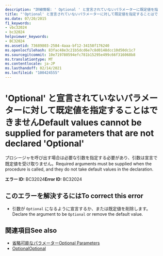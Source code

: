 ```yaml
---
description: "詳細情報: ' Optional ' と宣言されていないパラメーターに既定値を指定することはできません"
title: "'Optional' と宣言されていないパラメーターに対して既定値を指定することはできません"
ms.date: 07/20/2015
f1_keywords:
- vbc32024
- bc32024
helpviewer_keywords:
- BC32024
ms.assetid: 73689803-2584-4aaa-bf12-34158f176240
ms.openlocfilehash: 83fac48e3c21b5dcd6e7c8d0148dcc10d50dc1c7
ms.sourcegitcommit: 10e719780594efc781b15295e499c66f316068b8
ms.translationtype: MT
ms.contentlocale: ja-JP
ms.lasthandoff: 02/14/2021
ms.locfileid: "100424555"
---
```

# <a name="default-values-cannot-be-supplied-for-parameters-that-are-not-declared-optional"></a><span data-ttu-id="71a9f-103">'Optional' と宣言されていないパラメーターに対して既定値を指定することはできません</span><span class="sxs-lookup"><span data-stu-id="71a9f-103">Default values cannot be supplied for parameters that are not declared 'Optional'</span></span>

<span data-ttu-id="71a9f-104">プロシージャを呼び出す場合は必要な引数を指定する必要があり、引数は宣言で既定値を受け取りません。</span><span class="sxs-lookup"><span data-stu-id="71a9f-104">Required arguments must be supplied when the procedure is called, and they do not take default values in the declaration.</span></span>  
  
 <span data-ttu-id="71a9f-105">**エラー ID:** BC32024</span><span class="sxs-lookup"><span data-stu-id="71a9f-105">**Error ID:** BC32024</span></span>  
  
## <a name="to-correct-this-error"></a><span data-ttu-id="71a9f-106">このエラーを解決するには</span><span class="sxs-lookup"><span data-stu-id="71a9f-106">To correct this error</span></span>  
  
- <span data-ttu-id="71a9f-107">引数が `Optional` になるように宣言するか、または既定値を削除します。</span><span class="sxs-lookup"><span data-stu-id="71a9f-107">Declare the argument to be `Optional` or remove the default value.</span></span>  
  
## <a name="see-also"></a><span data-ttu-id="71a9f-108">関連項目</span><span class="sxs-lookup"><span data-stu-id="71a9f-108">See also</span></span>

- [<span data-ttu-id="71a9f-109">省略可能なパラメーター</span><span class="sxs-lookup"><span data-stu-id="71a9f-109">Optional Parameters</span></span>](../programming-guide/language-features/procedures/optional-parameters.md)
- [<span data-ttu-id="71a9f-110">Optional</span><span class="sxs-lookup"><span data-stu-id="71a9f-110">Optional</span></span>](../language-reference/modifiers/optional.md)
